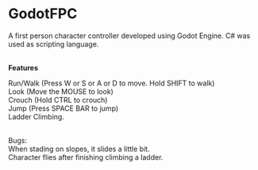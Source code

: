 # GodotFPC
A first person character controller developed using Godot Engine. C# was used as scripting language.
<br />
<br />

**Features**

Run/Walk (Press W or S or A or D to move. Hold SHIFT to walk)<br/>
Look (Move the MOUSE to look)<br/>
Crouch (Hold CTRL to crouch)<br/>
Jump (Press SPACE BAR to jump)<br/>
Ladder Climbing.
<br />
<br />

Bugs:<br />
When stading on slopes, it slides a little bit.<br />
Character flies after finishing climbing a ladder.

